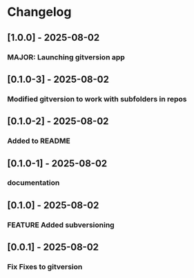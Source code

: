 # Changelog

## [1.0.0] - 2025-08-02
### MAJOR: Launching gitversion app

## [0.1.0-3] - 2025-08-02
### Modified gitversion to work with subfolders in repos

## [0.1.0-2] - 2025-08-02
### Added to README

## [0.1.0-1] - 2025-08-02
### documentation

## [0.1.0] - 2025-08-02
### FEATURE Added subversioning

## [0.0.1] - 2025-08-02
### Fix Fixes to gitversion

